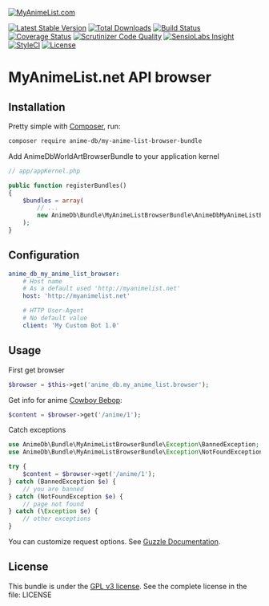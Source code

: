 [![MyAnimeList.com](https://myanimelist.cdn-dena.com/images/mal-logo-xsmall.png)](https://myanimelist.com)

[![Latest Stable Version](https://img.shields.io/packagist/v/anime-db/my-anime-list-browser-bundle.svg?maxAge=3600&label=stable)](https://packagist.org/packages/anime-db/my-anime-list-browser-bundle)
[![Total Downloads](https://img.shields.io/packagist/dt/anime-db/my-anime-list-browser-bundle.svg?maxAge=3600)](https://packagist.org/packages/anime-db/my-anime-list-browser-bundle)
[![Build Status](https://img.shields.io/travis/anime-db/my-anime-list-browser-bundle.svg?maxAge=3600)](https://travis-ci.org/anime-db/my-anime-list-browser-bundle)
[![Coverage Status](https://img.shields.io/coveralls/anime-db/my-anime-list-browser-bundle.svg?maxAge=3600)](https://coveralls.io/github/anime-db/my-anime-list-browser-bundle?branch=master)
[![Scrutinizer Code Quality](https://img.shields.io/scrutinizer/g/anime-db/my-anime-list-browser-bundle.svg?maxAge=3600)](https://scrutinizer-ci.com/g/anime-db/my-anime-list-browser-bundle/?branch=master)
[![SensioLabs Insight](https://img.shields.io/sensiolabs/i/199d5653-9372-48d2-8da7-d62aaa1d2ea8.svg?maxAge=3600&label=SLInsight)](https://insight.sensiolabs.com/projects/199d5653-9372-48d2-8da7-d62aaa1d2ea8)
[![StyleCI](https://styleci.io/repos/97733243/shield?branch=master)](https://styleci.io/repos/97733243)
[![License](https://img.shields.io/packagist/l/anime-db/my-anime-list-browser-bundle.svg?maxAge=3600)](https://github.com/anime-db/my-anime-list-browser-bundle)

MyAnimeList.net API browser
===========================

Installation
------------

Pretty simple with [Composer](http://packagist.org), run:

```sh
composer require anime-db/my-anime-list-browser-bundle
```

Add AnimeDbWorldArtBrowserBundle to your application kernel

```php
// app/appKernel.php

public function registerBundles()
{
    $bundles = array(
        // ...
        new AnimeDb\Bundle\MyAnimeListBrowserBundle\AnimeDbMyAnimeListBrowserBundle(),
    );
}
```

Configuration
-------------

```yml
anime_db_my_anime_list_browser:
    # Host name
    # As a default used 'http://myanimelist.net'
    host: 'http://myanimelist.net'

    # HTTP User-Agent
    # No default value
    client: 'My Custom Bot 1.0'
```

Usage
-----

First get browser

```php
$browser = $this->get('anime_db.my_anime_list.browser');
```

Get info for anime [Cowboy Bebop](https://myanimelist.net/anime/1/Cowboy_Bebop):

```php
$content = $browser->get('/anime/1');
```

Catch exceptions

```php
use AnimeDb\Bundle\MyAnimeListBrowserBundle\Exception\BannedException;
use AnimeDb\Bundle\MyAnimeListBrowserBundle\Exception\NotFoundException;

try {
    $content = $browser->get('/anime/1');
} catch (BannedException $e) {
    // you are banned
} catch (NotFoundException $e) {
    // page not found
} catch (\Exception $e) {
    // other exceptions
}
```

You can customize request options. See [Guzzle Documentation](http://docs.guzzlephp.org/en/stable/request-options.html).

License
-------

This bundle is under the [GPL v3 license](http://opensource.org/licenses/GPL-3.0).
See the complete license in the file: LICENSE

